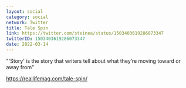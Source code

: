 ```yaml
---
layout: social
category: social
network: Twitter
title: Tale Spin
link: https://twitter.com/steinea/status/1503403619286073347
twitterID: 1503403619286073347
date: 2022-03-14
---
```


"'Story' is the story that writers tell about what they’re moving toward or away from"

<https://reallifemag.com/tale-spin/>
